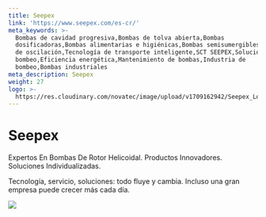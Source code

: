 ```yaml
---
title: Seepex
link: 'https://www.seepex.com/es-cr/'
meta_keywords: >-
  Bombas de cavidad progresiva,Bombas de tolva abierta,Bombas
  dosificadoras,Bombas alimentarias e higiénicas,Bombas semisumergibles,Bombas
  de oscilación,Tecnología de transporte inteligente,SCT SEEPEX,Soluciones de
  bombeo,Eficiencia energética,Mantenimiento de bombas,Industria de
  bombeo,Bombas industriales
meta_description: Seepex
weight: 27
logo: >-
  https://res.cloudinary.com/novatec/image/upload/v1709162942/Seepex_Lo_q7hy2m.png
---
```


# **Seepex**

Expertos En Bombas De Rotor Helicoidal. Productos Innovadores. Soluciones Individualizadas.

Tecnología, servicio, soluciones: todo fluye y cambia. Incluso una gran empresa puede crecer más cada día.

![](https://res.cloudinary.com/novatec/image/upload/v1709161878/Seepex_mqdirq.png)
